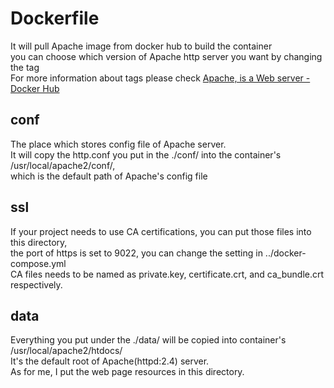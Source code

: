 # Dockerfile

It will pull Apache image from docker hub to build the container  
you can choose which version of Apache http server you want by changing the tag  
For more information about tags please check [Apache, is a Web server - Docker Hub](https://hub.docker.com/_/httpd)  

## conf

The place which stores config file of Apache server.  
It will copy the http.conf you put in the ./conf/ into the container's /usr/local/apache2/conf/,  
which is the default path of Apache's config file

## ssl

If your project needs to use CA certifications, you can put those files into this directory,  
the port of https is set to 9022, you can change the setting in ../docker-compose.yml  
CA files needs to be named as private.key, certificate.crt, and ca_bundle.crt respectively.

## data

Everything you put under the ./data/ will be copied into container's /usr/local/apache2/htdocs/  
It's the default root of Apache(httpd:2.4) server.  
As for me, I put the web page resources in this directory.  
